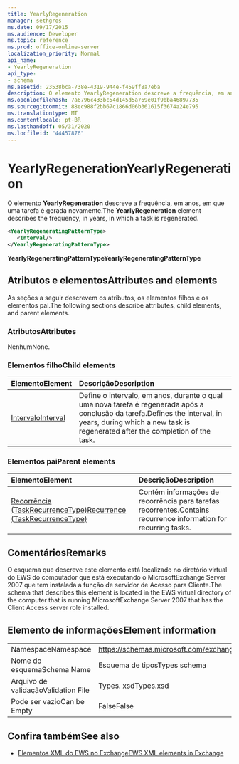 ```yaml
---
title: YearlyRegeneration
manager: sethgros
ms.date: 09/17/2015
ms.audience: Developer
ms.topic: reference
ms.prod: office-online-server
localization_priority: Normal
api_name:
- YearlyRegeneration
api_type:
- schema
ms.assetid: 23538bca-738e-4319-944e-f459ff8a7eba
description: O elemento YearlyRegeneration descreve a frequência, em anos, em que uma tarefa é gerada novamente.
ms.openlocfilehash: 7a6796c433bc54d145d5a769e01f9bba46897735
ms.sourcegitcommit: 88ec988f2bb67c1866d06b361615f3674a24e795
ms.translationtype: MT
ms.contentlocale: pt-BR
ms.lasthandoff: 05/31/2020
ms.locfileid: "44457876"
---
```

# <a name="yearlyregeneration"></a><span data-ttu-id="ffcfa-103">YearlyRegeneration</span><span class="sxs-lookup"><span data-stu-id="ffcfa-103">YearlyRegeneration</span></span>

<span data-ttu-id="ffcfa-104">O elemento **YearlyRegeneration** descreve a frequência, em anos, em que uma tarefa é gerada novamente.</span><span class="sxs-lookup"><span data-stu-id="ffcfa-104">The **YearlyRegeneration** element describes the frequency, in years, in which a task is regenerated.</span></span> 
  
```xml
<YearlyRegeneratingPatternType>
   <Interval/>
</YearlyRegeneratingPatternType>
```

<span data-ttu-id="ffcfa-105">**YearlyRegeneratingPatternType**</span><span class="sxs-lookup"><span data-stu-id="ffcfa-105">**YearlyRegeneratingPatternType**</span></span>

## <a name="attributes-and-elements"></a><span data-ttu-id="ffcfa-106">Atributos e elementos</span><span class="sxs-lookup"><span data-stu-id="ffcfa-106">Attributes and elements</span></span>

<span data-ttu-id="ffcfa-107">As seções a seguir descrevem os atributos, os elementos filhos e os elementos pai.</span><span class="sxs-lookup"><span data-stu-id="ffcfa-107">The following sections describe attributes, child elements, and parent elements.</span></span>
  
### <a name="attributes"></a><span data-ttu-id="ffcfa-108">Atributos</span><span class="sxs-lookup"><span data-stu-id="ffcfa-108">Attributes</span></span>

<span data-ttu-id="ffcfa-109">Nenhum</span><span class="sxs-lookup"><span data-stu-id="ffcfa-109">None.</span></span>
  
### <a name="child-elements"></a><span data-ttu-id="ffcfa-110">Elementos filho</span><span class="sxs-lookup"><span data-stu-id="ffcfa-110">Child elements</span></span>

|<span data-ttu-id="ffcfa-111">**Elemento**</span><span class="sxs-lookup"><span data-stu-id="ffcfa-111">**Element**</span></span>|<span data-ttu-id="ffcfa-112">**Descrição**</span><span class="sxs-lookup"><span data-stu-id="ffcfa-112">**Description**</span></span>|
|:-----|:-----|
|[<span data-ttu-id="ffcfa-113">Intervalo</span><span class="sxs-lookup"><span data-stu-id="ffcfa-113">Interval</span></span>](interval.md) <br/> |<span data-ttu-id="ffcfa-114">Define o intervalo, em anos, durante o qual uma nova tarefa é regenerada após a conclusão da tarefa.</span><span class="sxs-lookup"><span data-stu-id="ffcfa-114">Defines the interval, in years, during which a new task is regenerated after the completion of the task.</span></span>  <br/> |
   
### <a name="parent-elements"></a><span data-ttu-id="ffcfa-115">Elementos pai</span><span class="sxs-lookup"><span data-stu-id="ffcfa-115">Parent elements</span></span>

|<span data-ttu-id="ffcfa-116">**Elemento**</span><span class="sxs-lookup"><span data-stu-id="ffcfa-116">**Element**</span></span>|<span data-ttu-id="ffcfa-117">**Descrição**</span><span class="sxs-lookup"><span data-stu-id="ffcfa-117">**Description**</span></span>|
|:-----|:-----|
|[<span data-ttu-id="ffcfa-118">Recorrência (TaskRecurrenceType)</span><span class="sxs-lookup"><span data-stu-id="ffcfa-118">Recurrence (TaskRecurrenceType)</span></span>](recurrence-taskrecurrencetype.md) <br/> |<span data-ttu-id="ffcfa-119">Contém informações de recorrência para tarefas recorrentes.</span><span class="sxs-lookup"><span data-stu-id="ffcfa-119">Contains recurrence information for recurring tasks.</span></span>  <br/> |
   
## <a name="remarks"></a><span data-ttu-id="ffcfa-120">Comentários</span><span class="sxs-lookup"><span data-stu-id="ffcfa-120">Remarks</span></span>

<span data-ttu-id="ffcfa-121">O esquema que descreve este elemento está localizado no diretório virtual do EWS do computador que está executando o MicrosoftExchange Server 2007 que tem instalada a função de servidor de Acesso para Cliente.</span><span class="sxs-lookup"><span data-stu-id="ffcfa-121">The schema that describes this element is located in the EWS virtual directory of the computer that is running MicrosoftExchange Server 2007 that has the Client Access server role installed.</span></span> 
  
## <a name="element-information"></a><span data-ttu-id="ffcfa-122">Elemento de informações</span><span class="sxs-lookup"><span data-stu-id="ffcfa-122">Element information</span></span>

|||
|:-----|:-----|
|<span data-ttu-id="ffcfa-123">Namespace</span><span class="sxs-lookup"><span data-stu-id="ffcfa-123">Namespace</span></span>  <br/> |https://schemas.microsoft.com/exchange/services/2006/types  <br/> |
|<span data-ttu-id="ffcfa-124">Nome do esquema</span><span class="sxs-lookup"><span data-stu-id="ffcfa-124">Schema Name</span></span>  <br/> |<span data-ttu-id="ffcfa-125">Esquema de tipos</span><span class="sxs-lookup"><span data-stu-id="ffcfa-125">Types schema</span></span>  <br/> |
|<span data-ttu-id="ffcfa-126">Arquivo de validação</span><span class="sxs-lookup"><span data-stu-id="ffcfa-126">Validation File</span></span>  <br/> |<span data-ttu-id="ffcfa-127">Types. xsd</span><span class="sxs-lookup"><span data-stu-id="ffcfa-127">Types.xsd</span></span>  <br/> |
|<span data-ttu-id="ffcfa-128">Pode ser vazio</span><span class="sxs-lookup"><span data-stu-id="ffcfa-128">Can be Empty</span></span>  <br/> |<span data-ttu-id="ffcfa-129">False</span><span class="sxs-lookup"><span data-stu-id="ffcfa-129">False</span></span>  <br/> |
   
## <a name="see-also"></a><span data-ttu-id="ffcfa-130">Confira também</span><span class="sxs-lookup"><span data-stu-id="ffcfa-130">See also</span></span>

- [<span data-ttu-id="ffcfa-131">Elementos XML do EWS no Exchange</span><span class="sxs-lookup"><span data-stu-id="ffcfa-131">EWS XML elements in Exchange</span></span>](ews-xml-elements-in-exchange.md)


